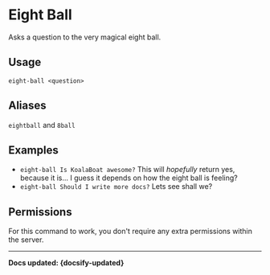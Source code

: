 # Eight Ball
Asks a question to the very magical eight ball. 

## Usage
`eight-ball <question>`

## Aliases
`eightball` and `8ball`

## Examples
- `eight-ball Is KoalaBoat awesome?` This will *hopefully* return yes, because it is... I guess it depends on how the eight ball is feeling?
- `eight-ball Should I write more docs?` Lets see shall we?

## Permissions
For this command to work, you don't require any extra permissions within the server.

----

**Docs updated: {docsify-updated}**